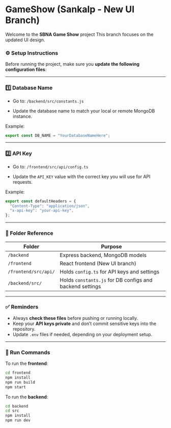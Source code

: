 # GameShow (Sankalp - New UI Branch)

Welcome to the **SBNA Game Show** project
This branch focuses on the updated UI design. 

### ⚙️ Setup Instructions

Before running the project, make sure you **update the following configuration files**:

---

### 1️⃣ Database Name

- Go to:
  `/backend/src/constants.js`

- Update the database name to match your local or remote MongoDB instance.

Example:

```js
export const DB_NAME = "YourDatabaseNameHere";
```

---

### 2️⃣ API Key

- Go to:
  `/frontend/src/api/config.ts`

- Update the `API_KEY` value with the correct key you will use for API requests.

Example:

```ts
export const defaultHeaders = {
  "Content-Type": "application/json",
  "x-api-key": "your-api-key",
};
```

---

### 📁 Folder Reference

| Folder               | Purpose                                                  |
| -------------------- | -------------------------------------------------------- |
| `/backend`           | Express backend, MongoDB models                          |
| `/frontend`          | React frontend (New UI branch)                           |
| `/frontend/src/api/` | Holds `config.ts` for API keys and settings              |
| `/backend/src/`      | Holds `constants.js` for DB configs and backend settings |

---

### ✅ Reminders

- Always **check these files** before pushing or running locally.
- Keep your **API keys private** and don’t commit sensitive keys into the repository.
- Update `.env` files if needed, depending on your deployment setup.

---

### 🚀 Run Commands

To run the **frontend**:

```bash
cd frontend
npm install
npm run build
npm start
```

To run the **backend**:

```bash
cd backend
cd src
npm install
npm run dev
```
